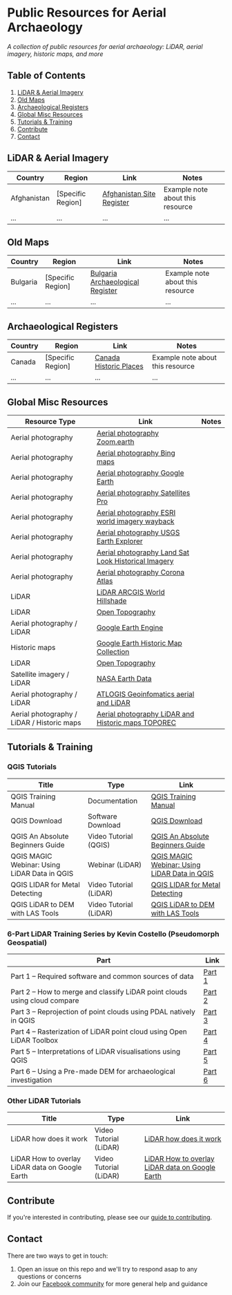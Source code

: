 # Public Resources for Aerial Archaeology

_A collection of public resources for aerial archaeology: LiDAR, aerial imagery, historic maps, and more_

## Table of Contents

1. [LiDAR & Aerial Imagery](#lidar--aerial-imagery)
2. [Old Maps](#historic-maps)
3. [Archaeological Registers](#archaeological-registers)
4. [Global Misc Resources](#global-misc-resources)
5. [Tutorials & Training](#tutorials--training)
6. [Contribute](#contribute)
7. [Contact](#contact)

## LiDAR & Aerial Imagery

| Country     | Region            | Link                           | Notes                            |
| ----------- | ----------------- | ------------------------------ | -------------------------------- |
| Afghanistan | [Specific Region] | [Afghanistan Site Register](#) | Example note about this resource |
| ...         | ...               | ...                            | ...                              |

## Old Maps

| Country  | Region            | Link                                  | Notes                            |
| -------- | ----------------- | ------------------------------------- | -------------------------------- |
| Bulgaria | [Specific Region] | [Bulgaria Archaeological Register](#) | Example note about this resource |
| ...      | ...               | ...                                   | ...                              |

## Archaeological Registers

| Country | Region            | Link                        | Notes                            |
| ------- | ----------------- | --------------------------- | -------------------------------- |
| Canada  | [Specific Region] | [Canada Historic Places](#) | Example note about this resource |
| ...     | ...               | ...                         | ...                              |

## Global Misc Resources

| Resource Type                              | Link                                                                                                                                                                                                           | Notes |
| ------------------------------------------ | -------------------------------------------------------------------------------------------------------------------------------------------------------------------------------------------------------------- | ----- |
| Aerial photography                         | [Aerial photography Zoom.earth](https://zoom.earth/)                                                                                                                                                           |       |
| Aerial photography                         | [Aerial photography Bing maps](https://www.bing.com/maps?cp=52.536691%7E-1.368484&lvl=11.0&fbclid=IwAR2HfWS3WdMJ2XBuzvrFfOC3TVpfawWXvKSTRdpoBwX5sgnsBd639eQ1gAM)                                               |       |
| Aerial photography                         | [Aerial photography Google Earth](https://earth.google.com/web/@51.79437055,-0.42589205,124.40349868a,365.36576602d,35y,12.35427234h,0t,0r/data=OgMKATA)                                                       |       |
| Aerial photography                         | [Aerial photography Satellites Pro](https://satellites.pro/UK_map#52.761164,-1.161911,19)                                                                                                                      |       |
| Aerial photography                         | [Aerial photography ESRI world imagery wayback](https://livingatlas.arcgis.com/wayback/?fbclid=IwAR3yfP5YSn66HizvfKdRCpz1P-PNBi1-ox36uY-Fnx7vp7tnIQRiBNDLcN4#active=1034&mapCenter=-115.299%2C36.064%2C15)     |       |
| Aerial photography                         | [Aerial photography USGS Earth Explorer](https://earthexplorer.usgs.gov/)                                                                                                                                      |       |
| Aerial photography                         | [Aerial photography Land Sat Look Historical Imagery](https://landsatlook.usgs.gov/explore?sat=LANDSAT_8)                                                                                                      |       |
| Aerial photography                         | [Aerial photography Corona Atlas](https://corona.cast.uark.edu/)                                                                                                                                               |       |
| LiDAR                                      | [LiDAR ARCGIS World Hillshade](https://www.arcgis.com/home/webmap/viewer.html?url=https%3A%2F%2Fservices.arcgisonline.com%2Farcgis%2Frest%2Fservices%2FElevation%2FWorld_Hillshade_Dark%2FMapServer&source=sd) |       |
| LiDAR                                      | [Open Topography](https://opentopography.org/)                                                                                                                                                                 |       |
| Aerial photography / LiDAR                 | [Google Earth Engine](https://developers.google.com/earth-engine/datasets/)                                                                                                                                    |       |
| Historic maps                              | [Google Earth Historic Map Collection](https://www.davidrumsey.com/view/google-earth)                                                                                                                          |       |
| LiDAR                                      | [Open Topography](https://portal.opentopography.org/datasets)                                                                                                                                                  |       |
| Satellite imagery / LiDAR                  | [NASA Earth Data](https://search.earthdata.nasa.gov/search/granules?p=C1534729776-LPDAAC_ECS&pg[0][v]=f&tl=1700759918.79!3!!&lat=26.609499727483595&long=65.2939453125&zoom=7)                                 |       |
| Aerial photography / LiDAR                 | [ATLOGIS Geoinfomatics aerial and LiDAR](https://www.atlogis.com/gis-remote-sensing-en.php)                                                                                                                    |       |
| Aerial photography / LiDAR / Historic maps | [Aerial photography LiDAR and Historic maps TOPOREC](https://toporec.com)                                                                                                                                      |       |

## Tutorials & Training

### QGIS Tutorials

| Title                                        | Type                   | Link                                                                                        |
| -------------------------------------------- | ---------------------- | ------------------------------------------------------------------------------------------- |
| QGIS Training Manual                         | Documentation          | [QGIS Training Manual](https://docs.qgis.org/3.28/en/docs/training_manual/index.html)       |
| QGIS Download                                | Software Download      | [QGIS Download](https://www.qgis.org/en/site/forusers/download.html)                        |
| QGIS An Absolute Beginners Guide             | Video Tutorial (QGIS)  | [QGIS An Absolute Beginners Guide](https://www.youtube.com/watch?v=NHolzMgaqwE)             |
| QGIS MAGIC Webinar: Using LiDAR Data in QGIS | Webinar (LiDAR)        | [QGIS MAGIC Webinar: Using LiDAR Data in QGIS](https://www.youtube.com/watch?v=WhvTyTZUowI) |
| QGIS LIDAR for Metal Detecting               | Video Tutorial (LiDAR) | [QGIS LIDAR for Metal Detecting](https://www.youtube.com/watch?v=iXP5I-UIRKs)               |
| QGIS LiDAR to DEM with LAS Tools             | Video Tutorial (LiDAR) | [QGIS LiDAR to DEM with LAS Tools](https://www.youtube.com/watch?v=FFLxnBTgtnw)             |

### 6-Part LiDAR Training Series by Kevin Costello (Pseudomorph Geospatial)

| Part                                                                      | Link                                                       |
| ------------------------------------------------------------------------- | ---------------------------------------------------------- |
| Part 1 – Required software and common sources of data                     | [Part 1](https://www.youtube.com/watch?v=egfUU_UtkBc)      |
| Part 2 – How to merge and classify LiDAR point clouds using cloud compare | [Part 2](https://www.youtube.com/watch?v=vJaBP24JFiI)      |
| Part 3 – Reprojection of point clouds using PDAL natively in QGIS         | [Part 3](https://www.youtube.com/watch?v=pBsI8_Wk8pM)      |
| Part 4 – Rasterization of LiDAR point cloud using Open LiDAR Toolbox      | [Part 4](https://www.youtube.com/watch?v=yppGt67Tly0)      |
| Part 5 – Interpretations of LiDAR visualisations using QGIS               | [Part 5](https://www.youtube.com/watch?v=tuiWSFIgR_U)      |
| Part 6 – Using a Pre-made DEM for archaeological investigation            | [Part 6](https://www.youtube.com/watch?v=zOsyQL7NFaQ&t=1s) |

### Other LiDAR Tutorials

| Title                                           | Type                   | Link                                                                                           |
| ----------------------------------------------- | ---------------------- | ---------------------------------------------------------------------------------------------- |
| LiDAR how does it work                          | Video Tutorial (LiDAR) | [LiDAR how does it work](https://www.youtube.com/watch?v=dOvMDbQKpwQ)                          |
| LiDAR How to overlay LiDAR data on Google Earth | Video Tutorial (LiDAR) | [LiDAR How to overlay LiDAR data on Google Earth](https://www.youtube.com/watch?v=E4SPzxn2vQQ) |

## Contribute

If you're interested in contributing, please see our [guide to contributing](CONTRIBUTING.md).

## Contact

There are two ways to get in touch:

1. Open an issue on this repo and we'll try to respond asap to any questions or concerns
2. Join our [Facebook community](https://www.facebook.com/groups/1508789132952429) for more general help and guidance
